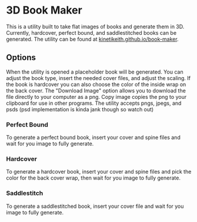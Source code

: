 # 3D Book Maker
This is a utility built to take flat images of books and generate them in 3D. Currently, hardcover, perfect bound, and saddlestitched books can be generated. The utility can be found at [kinetikeith.github.io/book-maker](https://kinetikeith.github.io/book-maker/).
## Options
When the utility is opened a placeholder book will be generated. You can adjust the book type, insert the needed cover files, and adjust the scaling. If the book is hardcover you can also choose the color of the inside wrap on the back cover. The "Download Image" option allows you to download the file directly to your computer as a png. Copy image copies the png to your clipboard for use in other programs.
The utility accepts pngs, jpegs, and psds (psd implementation is kinda jank though so watch out)
### Perfect Bound
To generate a perfect bound book, insert your cover and spine files and wait for you image to fully generate.
### Hardcover
To generate a hardcover book, insert your cover and spine files and pick the color for the back cover wrap, then wait for you image to fully generate.
### Saddlestitch
To generate a saddlestitched book, insert your cover file and wait for you image to fully generate.
